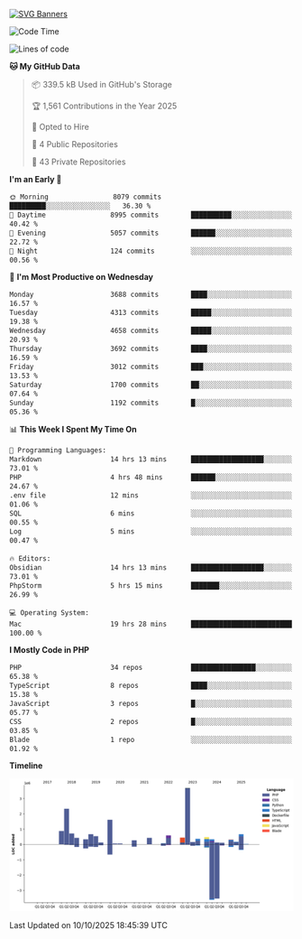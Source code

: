 [![SVG Banners](https://svg-banners.vercel.app/api?type=glitch&text1=Gere_Lajos%F0%9F%92%BB&width=800&height=400)](https://github.com/Akshay090/svg-banners)

<!--START_SECTION:waka-->
![Code Time](http://img.shields.io/badge/Code%20Time-2%2C915%20hrs%2044%20mins-blue)

![Lines of code](https://img.shields.io/badge/From%20Hello%20World%20I%27ve%20Written-15.8%20million%20lines%20of%20code-blue)

**🐱 My GitHub Data** 

> 📦 339.5 kB Used in GitHub's Storage 
 > 
> 🏆 1,561 Contributions in the Year 2025
 > 
> 💼 Opted to Hire
 > 
> 📜 4 Public Repositories 
 > 
> 🔑 43 Private Repositories 
 > 
**I'm an Early 🐤** 

```text
🌞 Morning                8079 commits        █████████░░░░░░░░░░░░░░░░   36.30 % 
🌆 Daytime                8995 commits        ██████████░░░░░░░░░░░░░░░   40.42 % 
🌃 Evening                5057 commits        ██████░░░░░░░░░░░░░░░░░░░   22.72 % 
🌙 Night                  124 commits         ░░░░░░░░░░░░░░░░░░░░░░░░░   00.56 % 
```
📅 **I'm Most Productive on Wednesday** 

```text
Monday                   3688 commits        ████░░░░░░░░░░░░░░░░░░░░░   16.57 % 
Tuesday                  4313 commits        █████░░░░░░░░░░░░░░░░░░░░   19.38 % 
Wednesday                4658 commits        █████░░░░░░░░░░░░░░░░░░░░   20.93 % 
Thursday                 3692 commits        ████░░░░░░░░░░░░░░░░░░░░░   16.59 % 
Friday                   3012 commits        ███░░░░░░░░░░░░░░░░░░░░░░   13.53 % 
Saturday                 1700 commits        ██░░░░░░░░░░░░░░░░░░░░░░░   07.64 % 
Sunday                   1192 commits        █░░░░░░░░░░░░░░░░░░░░░░░░   05.36 % 
```


📊 **This Week I Spent My Time On** 

```text
💬 Programming Languages: 
Markdown                 14 hrs 13 mins      ██████████████████░░░░░░░   73.01 % 
PHP                      4 hrs 48 mins       ██████░░░░░░░░░░░░░░░░░░░   24.67 % 
.env file                12 mins             ░░░░░░░░░░░░░░░░░░░░░░░░░   01.06 % 
SQL                      6 mins              ░░░░░░░░░░░░░░░░░░░░░░░░░   00.55 % 
Log                      5 mins              ░░░░░░░░░░░░░░░░░░░░░░░░░   00.47 % 

🔥 Editors: 
Obsidian                 14 hrs 13 mins      ██████████████████░░░░░░░   73.01 % 
PhpStorm                 5 hrs 15 mins       ███████░░░░░░░░░░░░░░░░░░   26.99 % 

💻 Operating System: 
Mac                      19 hrs 28 mins      █████████████████████████   100.00 % 
```

**I Mostly Code in PHP** 

```text
PHP                      34 repos            ████████████████░░░░░░░░░   65.38 % 
TypeScript               8 repos             ████░░░░░░░░░░░░░░░░░░░░░   15.38 % 
JavaScript               3 repos             █░░░░░░░░░░░░░░░░░░░░░░░░   05.77 % 
CSS                      2 repos             █░░░░░░░░░░░░░░░░░░░░░░░░   03.85 % 
Blade                    1 repo              ░░░░░░░░░░░░░░░░░░░░░░░░░   01.92 % 
```



**Timeline**

![Lines of Code chart](https://raw.githubusercontent.com/gere-lajos/gere-lajos/main/assets/bar_graph.png)


 Last Updated on 10/10/2025 18:45:39 UTC
<!--END_SECTION:waka-->
